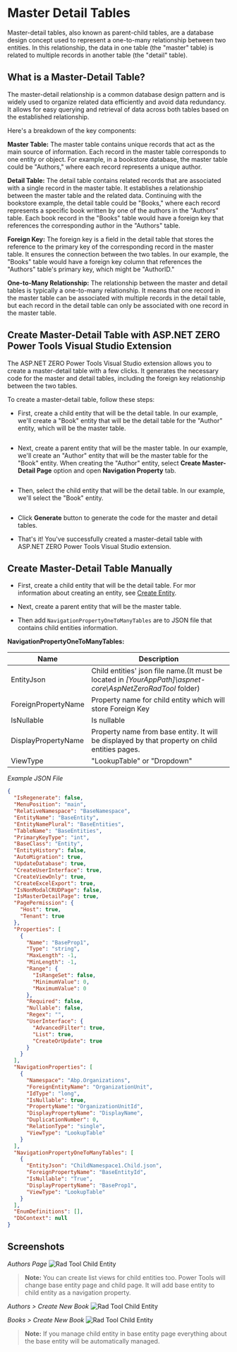 # Master Detail Tables

Master-detail tables, also known as parent-child tables, are a database design concept used to represent a one-to-many relationship between two entities. In this relationship, the data in one table (the "master" table) is related to multiple records in another table (the "detail" table).

## What is a Master-Detail Table?

The master-detail relationship is a common database design pattern and is widely used to organize related data efficiently and avoid data redundancy. It allows for easy querying and retrieval of data across both tables based on the established relationship.

Here's a breakdown of the key components:

**Master Table:** The master table contains unique records that act as the main source of information. Each record in the master table corresponds to one entity or object. For example, in a bookstore database, the master table could be "Authors," where each record represents a unique author.

**Detail Table:** The detail table contains related records that are associated with a single record in the master table. It establishes a relationship between the master table and the related data. Continuing with the bookstore example, the detail table could be "Books," where each record represents a specific book written by one of the authors in the "Authors" table. Each book record in the "Books" table would have a foreign key that references the corresponding author in the "Authors" table.

**Foreign Key:** The foreign key is a field in the detail table that stores the reference to the primary key of the corresponding record in the master table. It ensures the connection between the two tables. In our example, the "Books" table would have a foreign key column that references the "Authors" table's primary key, which might be "AuthorID."

**One-to-Many Relationship:** The relationship between the master and detail tables is typically a one-to-many relationship. It means that one record in the master table can be associated with multiple records in the detail table, but each record in the detail table can only be associated with one record in the master table.

## Create Master-Detail Table with ASP.NET ZERO Power Tools Visual Studio Extension

The ASP.NET ZERO Power Tools Visual Studio extension allows you to create a master-detail table with a few clicks. It generates the necessary code for the master and detail tables, including the foreign key relationship between the two tables.

To create a master-detail table, follow these steps:

* First, create a child entity that will be the detail table. In our example, we'll create a "Book" entity that will be the detail table for the "Author" entity, which will be the master table.
<img alt="" src="images/power-tools-book-child-entity.png" class="img-thumbnail">

* Next, create a parent entity that will be the master table. In our example, we'll create an "Author" entity that will be the master table for the "Book" entity. When creating the "Author" entity, select **Create Master-Detail Page** option and open **Navigation Property** tab.
<img alt="" src="images/power-tools-author-master-detail.png" class="img-thumbnail">

* Then, select the child entity that will be the detail table. In our example, we'll select the "Book" entity.
<img alt="" src="images/power-tools-book-master-detail.png" class="img-thumbnail">

* Click **Generate** button to generate the code for the master and detail tables.

* That's it! You've successfully created a master-detail table with ASP.NET ZERO Power Tools Visual Studio extension.

## Create Master-Detail Table Manually

* First, create a child entity that will be the detail table. For mor information about creating an entity, see [Create Entity](power-tools-creating-entity-json-file-manually.md).

* Next, create a parent entity that will be the master table.

* Then add `NavigationPropertyOneToManyTables` are to JSON file that contains child entities information.

**NavigationPropertyOneToManyTables:**

| Name                | Description                                                  |
| ------------------- | ------------------------------------------------------------ |
| EntityJson          | Child entities' json file name.(It must be located in *[YourAppPath]\aspnet-core\AspNetZeroRadTool* folder) |
| ForeignPropertyName | Property name for child entity which will store Foreign Key  |
| IsNullable          | Is nullable                                                  |
| DisplayPropertyName | Property name from base entity. It will be displayed by that property on child entities pages. |
| ViewType            | "LookupTable" or "Dropdown"                                  |

*Example JSON File*

```json
{
  "IsRegenerate": false,
  "MenuPosition": "main",
  "RelativeNamespace": "BaseNamespace",
  "EntityName": "BaseEntity",
  "EntityNamePlural": "BaseEntities",
  "TableName": "BaseEntities",
  "PrimaryKeyType": "int",
  "BaseClass": "Entity",
  "EntityHistory": false,
  "AutoMigration": true,
  "UpdateDatabase": true,
  "CreateUserInterface": true,
  "CreateViewOnly": true,
  "CreateExcelExport": true,
  "IsNonModalCRUDPage": false,
  "IsMasterDetailPage": true,
  "PagePermission": {
    "Host": true,
    "Tenant": true
  },
  "Properties": [
    {
      "Name": "BaseProp1",
      "Type": "string",
      "MaxLength": -1,
      "MinLength": -1,
      "Range": {
        "IsRangeSet": false,
        "MinimumValue": 0,
        "MaximumValue": 0
      },
      "Required": false,
      "Nullable": false,
      "Regex": "",
      "UserInterface": {
        "AdvancedFilter": true,
        "List": true,
        "CreateOrUpdate": true
      }
    }
  ],
  "NavigationProperties": [
    {
      "Namespace": "Abp.Organizations",
      "ForeignEntityName": "OrganizationUnit",
      "IdType": "long",
      "IsNullable": true,
      "PropertyName": "OrganizationUnitId",
      "DisplayPropertyName": "DisplayName",
      "DuplicationNumber": 0,
      "RelationType": "single",
      "ViewType": "LookupTable"
    }
  ],
  "NavigationPropertyOneToManyTables": [
    {
      "EntityJson": "ChildNamespace1.Child.json",
      "ForeignPropertyName": "BaseEntityId",
      "IsNullable": "True",
      "DisplayPropertyName": "BaseProp1",
      "ViewType": "LookupTable"
    }
  ],
  "EnumDefinitions": [],
  "DbContext": null
}
```

## Screenshots

*Authors Page*
<img src="images/power-tools-authors-screenshot.png" alt="Rad Tool Child Entity" class="img-thumbnail" />

> **Note:** You can create list views for child entities too. Power Tools will change base entity page and child page. It will add base entity to child entity as a navigation property.

*Authors > Create New Book*
<img src="images/power-tools-authors-create-book.png" alt="Rad Tool Child Entity" class="img-thumbnail" />

*Books > Create New Book*
<img src="images/power-tools-books-create-book.png" alt="Rad Tool Child Entity" class="img-thumbnail" />

> **Note:** If you manage child entity in base entity page everything about the base entity will be automatically managed.